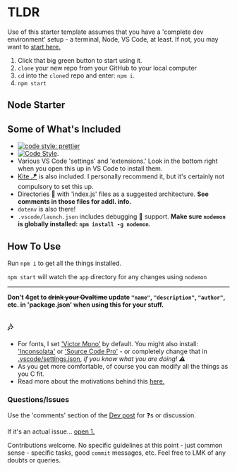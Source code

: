 # TLDR

Use of this starter template assumes that you have a 'complete dev environment' setup - a terminal, Node, VS Code, at least. If not, you may want to [start here.](https://www.notion.so/codefinity/Setting-up-a-Local-Dev-Environment-for-JS-02a4e9f4a30043d3a8e7d109be3448f4)

1. Click that big green button to start using it.
2. `clone` your new repo from your GitHub to your local computer
3. `cd` into the `clone`d repo and enter: `npm i`.
4. `npm start`

## Node Starter

## Some of What's Included

- [![code style: prettier](https://img.shields.io/badge/code_style-prettier-ff69b4.svg?style=flat-square)](https://github.com/prettier/prettier)
- [![Code Style](https://badgen.net/badge/code%20style/airbnb/ff5a5f?icon=airbnb)](https://github.com/airbnb/javascript).
- Various VS Code 'settings' and 'extensions.' Look in the bottom right when you open this up in VS Code to install them.
- [Kite 🪁](https://www.kite.com/javascript/) is also included. I personally recommend it, but it's certainly not compulsory to set this up.
- Directories 📂 with 'index.js' files as a suggested architecture. **See comments in those files for addl. info.**
- `dotenv` is also there!
- `.vscode/launch.json` includes debugging 🐛 support. **Make sure `nodemon` is globally installed: `npm install -g nodemon`.**

## How To Use

Run `npm i` to get all the things installed.

`npm start` will watch the `app` directory for any changes using `nodemon`

---

**Don't 4get to ~~drink your Ovaltime~~ update `"name"`, `"description"`, `"author"`, etc. in 'package.json' when using this for your stuff.**

## 🎶

- For fonts, I set ['Victor Mono'](https://rubjo.github.io/victor-mono/) by default. You might also install: ['Inconsolata'](https://fonts.google.com/specimen/Inconsolata) or ['Source Code Pro'](https://fonts.google.com/specimen/Source+Code+Pro) - or completely change that in [.vscode/settings.json](/.vscode/settings.json), _if you know what you are doing! ⚠️_
- As you get more comfortable, of course you can modify all the things as you C fit.
- Read more about the motivations behind this [here.](https://dev.to/codefinity/node-noob-starter-repo-g31)

### Questions/Issues

Use the 'comments' section of the [Dev post](https://dev.to/codefinity/node-noob-starter-repo-g31) for ❓s or discussion.

If it's an actual issue... [open 1.](https://github.com/manavm1990/node-starter/issues)

Contributions welcome. No specific guidelines at this point - just common sense - specific tasks, good `commit` messages, etc. Feel free to LMK of any doubts or queries.
